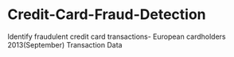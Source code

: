 # Credit-Card-Fraud-Detection
Identify fraudulent credit card transactions- European cardholders 2013(September) Transaction Data
